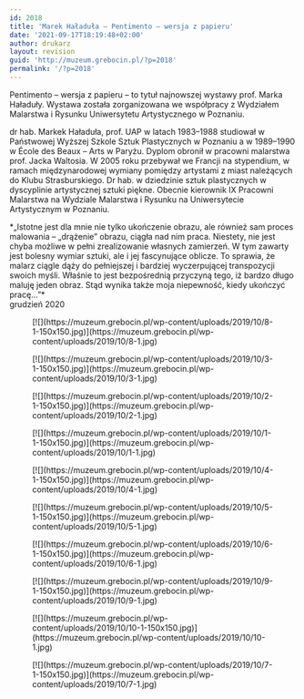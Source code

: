 ```yaml
---
id: 2018
title: 'Marek Haładuła – Pentimento – wersja z papieru'
date: '2021-09-17T18:19:48+02:00'
author: drukarz
layout: revision
guid: 'http://muzeum.grebocin.pl/?p=2018'
permalink: '/?p=2018'
---
```


Pentimento – wersja z papieru – to tytuł najnowszej wystawy prof. Marka Haładuły. Wystawa została zorganizowana we współpracy z Wydziałem Malarstwa i Rysunku Uniwersytetu Artystycznego w Poznaniu.

dr hab. Markek Haładuła, prof. UAP w latach 1983–1988 studiował w Państwowej Wyższej Szkole Sztuk Plastycznych w Poznaniu a w 1989–1990 w École des Beaux – Arts w Paryżu. Dyplom obronił w pracowni malarstwa prof. Jacka Waltosia. W 2005 roku przebywał we Francji na stypendium, w ramach międzynarodowej wymiany pomiędzy artystami z miast należących do Klubu Strasburskiego. Dr hab. w dziedzinie sztuk plastycznych w dyscyplinie artystycznej sztuki piękne. Obecnie kierownik IX Pracowni Malarstwa na Wydziale Malarstwa i Rysunku na Uniwersytecie Artystycznym w Poznaniu.

<div class="" dir="auto"><div class="ecm0bbzt hv4rvrfc ihqw7lf3 dati1w0a" data-ad-comet-preview="message" data-ad-preview="message" id="jsc_c_cd"><div class="j83agx80 cbu4d94t ew0dbk1b irj2b8pg"><div class="qzhwtbm6 knvmm38d"><div class="o9v6fnle cxmmr5t8 oygrvhab hcukyx3x c1et5uql ii04i59q"><div dir="auto">*„Istotne jest dla mnie nie tylko ukończenie obrazu, ale również sam proces malowania – „drążenie” obrazu, ciągła nad nim praca. Niestety, nie jest chyba możliwe w pełni zrealizowanie własnych zamierzeń. W tym zawarty jest bolesny wymiar sztuki, ale i jej fascynujące oblicze. To sprawia, że malarz ciągle dąży do pełniejszej i bardziej wyczerpującej transpozycji swoich myśli. Właśnie to jest bezpośrednią przyczyną tego, iż bardzo długo maluję jeden obraz. Stąd wynika także moja niepewność, kiedy ukończyć pracę…”*</div><div dir="auto"></div><div dir="auto">grudzień 2020</div></div></div><div dir="auto"><div class="gallery galleryid-2018 gallery-columns-5 gallery-size-thumbnail" id="gallery-905"><figure class="gallery-item"><div class="gallery-icon landscape"> [![](https://muzeum.grebocin.pl/wp-content/uploads/2019/10/8-1-150x150.jpg)](https://muzeum.grebocin.pl/wp-content/uploads/2019/10/8-1.jpg) </div></figure><figure class="gallery-item"><div class="gallery-icon portrait"> [![](https://muzeum.grebocin.pl/wp-content/uploads/2019/10/3-1-150x150.jpg)](https://muzeum.grebocin.pl/wp-content/uploads/2019/10/3-1.jpg) </div></figure><figure class="gallery-item"><div class="gallery-icon landscape"> [![](https://muzeum.grebocin.pl/wp-content/uploads/2019/10/2-1-150x150.jpg)](https://muzeum.grebocin.pl/wp-content/uploads/2019/10/2-1.jpg) </div></figure><figure class="gallery-item"><div class="gallery-icon landscape"> [![](https://muzeum.grebocin.pl/wp-content/uploads/2019/10/1-1-150x150.jpg)](https://muzeum.grebocin.pl/wp-content/uploads/2019/10/1-1.jpg) </div></figure><figure class="gallery-item"><div class="gallery-icon portrait"> [![](https://muzeum.grebocin.pl/wp-content/uploads/2019/10/4-1-150x150.jpg)](https://muzeum.grebocin.pl/wp-content/uploads/2019/10/4-1.jpg) </div></figure><figure class="gallery-item"><div class="gallery-icon landscape"> [![](https://muzeum.grebocin.pl/wp-content/uploads/2019/10/5-1-150x150.jpg)](https://muzeum.grebocin.pl/wp-content/uploads/2019/10/5-1.jpg) </div></figure><figure class="gallery-item"><div class="gallery-icon landscape"> [![](https://muzeum.grebocin.pl/wp-content/uploads/2019/10/6-1-150x150.jpg)](https://muzeum.grebocin.pl/wp-content/uploads/2019/10/6-1.jpg) </div></figure><figure class="gallery-item"><div class="gallery-icon landscape"> [![](https://muzeum.grebocin.pl/wp-content/uploads/2019/10/9-1-150x150.jpg)](https://muzeum.grebocin.pl/wp-content/uploads/2019/10/9-1.jpg) </div></figure><figure class="gallery-item"><div class="gallery-icon landscape"> [![](https://muzeum.grebocin.pl/wp-content/uploads/2019/10/10-1-150x150.jpg)](https://muzeum.grebocin.pl/wp-content/uploads/2019/10/10-1.jpg) </div></figure><figure class="gallery-item"><div class="gallery-icon portrait"> [![](https://muzeum.grebocin.pl/wp-content/uploads/2019/10/7-1-150x150.jpg)](https://muzeum.grebocin.pl/wp-content/uploads/2019/10/7-1.jpg) </div></figure> </div></div></div></div></div>